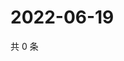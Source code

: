 # 2022-06-19

共 0 条

<!-- BEGIN WEIBO -->
<!-- 最后更新时间 Sun Jun 19 2022 17:00:54 GMT+0800 (China Standard Time) -->

<!-- END WEIBO -->

